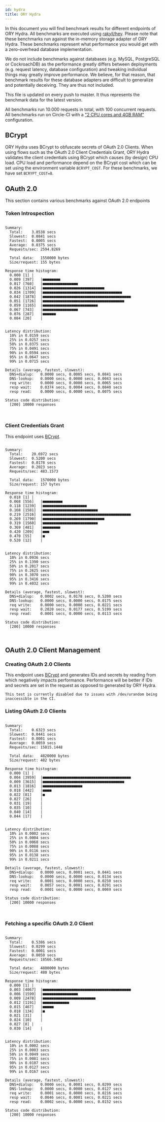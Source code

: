 ```yaml
---
id: hydra
title: ORY Hydra
---
```


In this document you will find benchmark results for different endpoints of ORY
Hydra. All benchmarks are executed using
[rakyll/hey](https://github.com/rakyll/hey). Please note that these benchmarks
run against the in-memory storage adapter of ORY Hydra. These benchmarks
represent what performance you would get with a zero-overhead database
implementation.

We do not include benchmarks against databases (e.g. MySQL, PostgreSQL or
CockroachDB) as the performance greatly differs between deployments (e.g.
request latency, database configuration) and tweaking individual things may
greatly improve performance. We believe, for that reason, that benchmark results
for these database adapters are difficult to generalize and potentially
deceiving. They are thus not included.

This file is updated on every push to master. It thus represents the benchmark
data for the latest version.

All benchmarks run 10.000 requests in total, with 100 concurrent requests. All
benchmarks run on Circle-CI with a
["2 CPU cores and 4GB RAM"](https://support.circleci.com/hc/en-us/articles/360000489307-Why-do-my-tests-take-longer-to-run-on-CircleCI-than-locally-)
configuration.

## BCrypt

ORY Hydra uses BCrypt to obfuscate secrets of OAuth 2.0 Clients. When using
flows such as the OAuth 2.0 Client Credentials Grant, ORY Hydra validates the
client credentials using BCrypt which causes (by design) CPU load. CPU load and
performance depend on the BCrypt cost which can be set using the environment
variable `BCRYPT_COST`. For these benchmarks, we have set `BCRYPT_COST=8`.

## OAuth 2.0

This section contains various benchmarks against OAuth 2.0 endpoints

### Token Introspection

```

Summary:
  Total:	3.8538 secs
  Slowest:	0.0841 secs
  Fastest:	0.0005 secs
  Average:	0.0375 secs
  Requests/sec:	2594.8269

  Total data:	1550000 bytes
  Size/request:	155 bytes

Response time histogram:
  0.000 [1]	|
  0.009 [397]	|■■■■■■■■
  0.017 [760]	|■■■■■■■■■■■■■■■■
  0.026 [1314]	|■■■■■■■■■■■■■■■■■■■■■■■■■■■■
  0.034 [1709]	|■■■■■■■■■■■■■■■■■■■■■■■■■■■■■■■■■■■■
  0.042 [1878]	|■■■■■■■■■■■■■■■■■■■■■■■■■■■■■■■■■■■■■■■■
  0.051 [1726]	|■■■■■■■■■■■■■■■■■■■■■■■■■■■■■■■■■■■■■
  0.059 [1165]	|■■■■■■■■■■■■■■■■■■■■■■■■■
  0.067 [743]	|■■■■■■■■■■■■■■■■
  0.076 [287]	|■■■■■■
  0.084 [20]	|


Latency distribution:
  10% in 0.0159 secs
  25% in 0.0257 secs
  50% in 0.0375 secs
  75% in 0.0491 secs
  90% in 0.0594 secs
  95% in 0.0647 secs
  99% in 0.0715 secs

Details (average, fastest, slowest):
  DNS+dialup:	0.0000 secs, 0.0005 secs, 0.0841 secs
  DNS-lookup:	0.0000 secs, 0.0000 secs, 0.0043 secs
  req write:	0.0000 secs, 0.0000 secs, 0.0065 secs
  resp wait:	0.0374 secs, 0.0004 secs, 0.0840 secs
  resp read:	0.0000 secs, 0.0000 secs, 0.0075 secs

Status code distribution:
  [200]	10000 responses



```

### Client Credentials Grant

This endpoint uses [BCrypt](#bcrypt).

```

Summary:
  Total:	20.6972 secs
  Slowest:	0.5200 secs
  Fastest:	0.0178 secs
  Average:	0.2023 secs
  Requests/sec:	483.1573

  Total data:	1570000 bytes
  Size/request:	157 bytes

Response time histogram:
  0.018 [1]	|
  0.068 [556]	|■■■■■■■■■
  0.118 [1239]	|■■■■■■■■■■■■■■■■■■■■
  0.168 [1581]	|■■■■■■■■■■■■■■■■■■■■■■■■■
  0.219 [2516]	|■■■■■■■■■■■■■■■■■■■■■■■■■■■■■■■■■■■■■■■■
  0.269 [1790]	|■■■■■■■■■■■■■■■■■■■■■■■■■■■■
  0.319 [1560]	|■■■■■■■■■■■■■■■■■■■■■■■■■
  0.369 [481]	|■■■■■■■■
  0.420 [209]	|■■■
  0.470 [55]	|■
  0.520 [12]	|


Latency distribution:
  10% in 0.0936 secs
  25% in 0.1390 secs
  50% in 0.2017 secs
  75% in 0.2625 secs
  90% in 0.3070 secs
  95% in 0.3416 secs
  99% in 0.4032 secs

Details (average, fastest, slowest):
  DNS+dialup:	0.0002 secs, 0.0178 secs, 0.5200 secs
  DNS-lookup:	0.0000 secs, 0.0000 secs, 0.0175 secs
  req write:	0.0000 secs, 0.0000 secs, 0.0221 secs
  resp wait:	0.2020 secs, 0.0177 secs, 0.5199 secs
  resp read:	0.0001 secs, 0.0000 secs, 0.0113 secs

Status code distribution:
  [200]	10000 responses



```

## OAuth 2.0 Client Management

### Creating OAuth 2.0 Clients

This endpoint uses [BCrypt](#bcrypt) and generates IDs and secrets by reading
from which negatively impacts performance. Performance will be better if IDs and
secrets are set in the request as opposed to generated by ORY Hydra.

```
This test is currently disabled due to issues with /dev/urandom being inaccessible in the CI.
```

### Listing OAuth 2.0 Clients

```

Summary:
  Total:	0.6323 secs
  Slowest:	0.0441 secs
  Fastest:	0.0001 secs
  Average:	0.0059 secs
  Requests/sec:	15815.1448

  Total data:	4820000 bytes
  Size/request:	482 bytes

Response time histogram:
  0.000 [1]	|
  0.004 [3959]	|■■■■■■■■■■■■■■■■■■■■■■■■■■■■■■■■■■■■■■■■
  0.009 [3615]	|■■■■■■■■■■■■■■■■■■■■■■■■■■■■■■■■■■■■■
  0.013 [1816]	|■■■■■■■■■■■■■■■■■■
  0.018 [442]	|■■■■
  0.022 [81]	|■
  0.027 [26]	|
  0.031 [19]	|
  0.035 [10]	|
  0.040 [14]	|
  0.044 [17]	|


Latency distribution:
  10% in 0.0002 secs
  25% in 0.0004 secs
  50% in 0.0068 secs
  75% in 0.0088 secs
  90% in 0.0116 secs
  95% in 0.0138 secs
  99% in 0.0211 secs

Details (average, fastest, slowest):
  DNS+dialup:	0.0000 secs, 0.0001 secs, 0.0441 secs
  DNS-lookup:	0.0000 secs, 0.0000 secs, 0.0134 secs
  req write:	0.0001 secs, 0.0000 secs, 0.0250 secs
  resp wait:	0.0057 secs, 0.0001 secs, 0.0291 secs
  resp read:	0.0001 secs, 0.0000 secs, 0.0069 secs

Status code distribution:
  [200]	10000 responses



```

### Fetching a specific OAuth 2.0 Client

```

Summary:
  Total:	0.5386 secs
  Slowest:	0.0299 secs
  Fastest:	0.0001 secs
  Average:	0.0050 secs
  Requests/sec:	18566.5402

  Total data:	4800000 bytes
  Size/request:	480 bytes

Response time histogram:
  0.000 [1]	|
  0.003 [4067]	|■■■■■■■■■■■■■■■■■■■■■■■■■■■■■■■■■■■■■■■■
  0.006 [1599]	|■■■■■■■■■■■■■■■■
  0.009 [2478]	|■■■■■■■■■■■■■■■■■■■■■■■■
  0.012 [1191]	|■■■■■■■■■■■■
  0.015 [467]	|■■■■■
  0.018 [134]	|■
  0.021 [31]	|
  0.024 [10]	|
  0.027 [8]	|
  0.030 [14]	|


Latency distribution:
  10% in 0.0002 secs
  25% in 0.0003 secs
  50% in 0.0049 secs
  75% in 0.0081 secs
  90% in 0.0107 secs
  95% in 0.0127 secs
  99% in 0.0167 secs

Details (average, fastest, slowest):
  DNS+dialup:	0.0000 secs, 0.0001 secs, 0.0299 secs
  DNS-lookup:	0.0000 secs, 0.0000 secs, 0.0127 secs
  req write:	0.0001 secs, 0.0000 secs, 0.0216 secs
  resp wait:	0.0046 secs, 0.0001 secs, 0.0221 secs
  resp read:	0.0002 secs, 0.0000 secs, 0.0152 secs

Status code distribution:
  [200]	10000 responses



```
